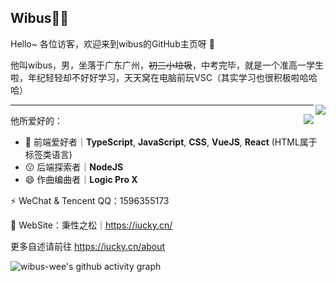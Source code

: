 ## Wibus👨‍💻
Hello~ 各位访客，欢迎来到wibus的GitHub主页呀 👋

他叫wibus，男，坐落于广东广州，~~初三小垃圾~~，中考完毕，就是一个准高一学生啦，年纪轻轻却不好好学习，天天窝在电脑前玩VSC（其实学习也很积极啦哈哈哈）


<img align="right" src="https://github-readme-streak-stats.herokuapp.com?user=wibus-wee" />
<hr />
<img align="right" src="https://github-readme-stats.vercel.app/api?username=wibus-wee&count_private=true&show_icons=true" />

他所爱好的：

- 🤔 前端爱好者｜**TypeScript**, **JavaScript**, **CSS**, **VueJS**, **React** (HTML属于标签类语言)
- 😗 后端探索者｜**NodeJS**
- 😄  作曲编曲者｜**Logic Pro X**

⚡ WeChat & Tencent QQ：1596355173

💬 WebSite：秉性之松｜https://iucky.cn/

更多自述请前往 https://iucky.cn/about

![wibus-wee's github activity graph](https://activity-graph.herokuapp.com/graph?username=wibus-wee)
